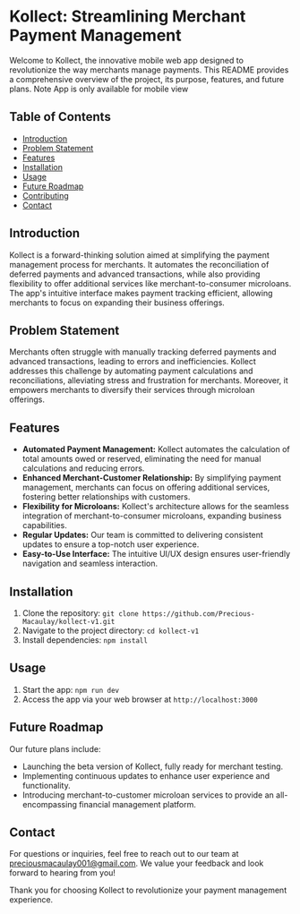 # Kollect: Streamlining Merchant Payment Management

Welcome to Kollect, the innovative mobile web app designed to revolutionize the way merchants manage payments. This README provides a comprehensive overview of the project, its purpose, features, and future plans.
Note App is only available for mobile view
## Table of Contents
- [Introduction](#introduction)
- [Problem Statement](#problem-statement)
- [Features](#features)
- [Installation](#installation)
- [Usage](#usage)
- [Future Roadmap](#future-roadmap)
- [Contributing](#contributing)
- [Contact](#contact)

## Introduction
Kollect is a forward-thinking solution aimed at simplifying the payment management process for merchants. It automates the reconciliation of deferred payments and advanced transactions, while also providing flexibility to offer additional services like merchant-to-consumer microloans. The app's intuitive interface makes payment tracking efficient, allowing merchants to focus on expanding their business offerings.

## Problem Statement
Merchants often struggle with manually tracking deferred payments and advanced transactions, leading to errors and inefficiencies. Kollect addresses this challenge by automating payment calculations and reconciliations, alleviating stress and frustration for merchants. Moreover, it empowers merchants to diversify their services through microloan offerings.

## Features
- **Automated Payment Management:** Kollect automates the calculation of total amounts owed or reserved, eliminating the need for manual calculations and reducing errors.
- **Enhanced Merchant-Customer Relationship:** By simplifying payment management, merchants can focus on offering additional services, fostering better relationships with customers.
- **Flexibility for Microloans:** Kollect's architecture allows for the seamless integration of merchant-to-consumer microloans, expanding business capabilities.
- **Regular Updates:** Our team is committed to delivering consistent updates to ensure a top-notch user experience.
- **Easy-to-Use Interface:** The intuitive UI/UX design ensures user-friendly navigation and seamless interaction.

## Installation
1. Clone the repository: `git clone https://github.com/Precious-Macaulay/kollect-v1.git`
2. Navigate to the project directory: `cd kollect-v1`
3. Install dependencies: `npm install`

## Usage
1. Start the app: `npm run dev`
2. Access the app via your web browser at `http://localhost:3000`

## Future Roadmap
Our future plans include:
- Launching the beta version of Kollect, fully ready for merchant testing.
- Implementing continuous updates to enhance user experience and functionality.
- Introducing merchant-to-customer microloan services to provide an all-encompassing financial management platform.


## Contact
For questions or inquiries, feel free to reach out to our team at preciousmacaulay001@gmail.com. We value your feedback and look forward to hearing from you!

Thank you for choosing Kollect to revolutionize your payment management experience.
